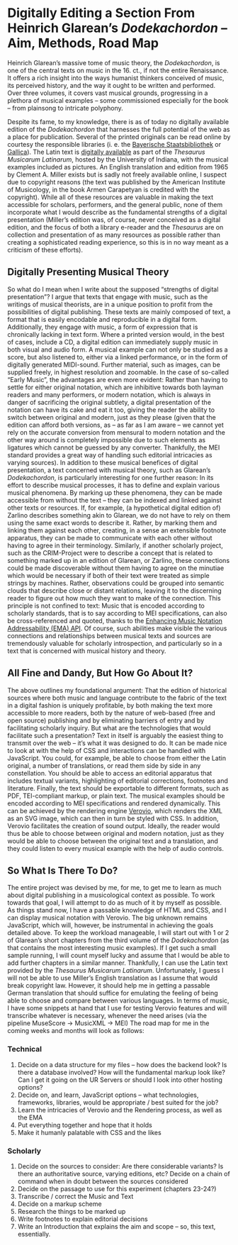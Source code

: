 # Digitally Editing a Section From Heinrich Glarean’s *Dodekachordon* – Aim, Methods, Road Map

Heinrich Glarean’s massive tome of music theory, the *Dodekachordon*, is one of the central texts on music in the 16. ct., if not the entire Renaissance. 
It offers a rich insight into the ways humanist thinkers conceived of music, its perceived history, and the way it ought to be written and performed.
Over three volumes, it covers vast musical grounds, progressing in a plethora of musical examples – some commissioned especially for the book – from plainsong to intricate polyphony.

Despite its fame, to my knowledge, there is as of today no digitally available edition of the *Dodekachordon* that harnesses the full potential of the web as a place for publication. 
Several of the printed originals can be read online by courtesy the responsible libraries (i. e. the [Bayerische Staatsbibliothek](https://opacplus.bsb-muenchen.de/title/BV001491961) or [Gallica](https://gallica.bnf.fr/ark:/12148/bpt6k1280486r)). 
The Latin text is [digitally available](https://chmtl.indiana.edu/tml/16th/GLADOD1_TEXT.html) as part of the *Thesaurus Musicarum Latinarum*, hosted by the University of Indiana, with the musical examples included as pictures. 
An English translation and edition from 1965 by Clement A. Miller exists but is sadly not  freely available online, I suspect due to copyright reasons (the text was published by the American Institute of Musicology, in the book Armen Carapetyan is credited with the copyright). 
While all of these resources are valuable in making the text accessible for scholars, performers, and the general public, none of them incorporate what I would describe as the fundamental strengths of a digital presentation (Miller’s edition was, of course, never conceived as a digital edition, and the focus of both a library e-reader and the *Thesaurus* are on collection and presentation of as many resources as possible rather than creating a sophisticated reading experience, so this is in no way meant as a criticism of these efforts).
## Digitally Presenting Musical Theory
So what do I mean when I write about the supposed “strengths of digital presentation”? 
I argue that texts that engage with music, such as the writings of musical theorists, are in a unique position to profit from the possibilities of digital publishing. 
These texts are mainly composed of text, a format that is easily encodable and reproducible in a digital form.
Additionally, they engage with music, a form of expression that is chronically lacking in text form. 
Where a printed version would, in the best of cases, include a CD, a digital edition can immediately supply music in both visual and audio form. 
A musical example can not only be studied as a score, but also listened to, either via a linked performance, or in the form of digitally generated MIDI-sound. 
Further material, such as images, can be supplied freely, in highest resolution and zoomable.
In the case of so-called “Early Music”, the advantages are even more evident: Rather than having to settle for either original notation, which are inhibitive towards both layman readers and many performers, or modern notation, which is always in danger of sacrificing the original subtlety, a digital presentation of the notation can have its cake and eat it too, giving the reader the ability to switch between original and modern, just as they please (given that the edition can afford both versions, as – as far as I am aware – we cannot yet rely on the accurate conversion from mensural to modern notation and the other way around is completely impossible due to such elements as ligatures which cannot be guessed by any converter. 
Thankfully, the MEI standard provides a great way of handling such editorial intricacies as varying sources). 
In addition to these musical benefices of digital presentation, a text concerned with musical theory, such as Glarean’s *Dodekachordon*, is particularly interesting for one further reason: In its effort to describe musical processes, it has to define and explain various musical phenomena. By marking up these phenomena, they can be made accessible from without the text – they can be indexed and linked against other texts or resources. If, for example, (a hypothetical digital edition of) Zarlino describes something akin to Glarean, we do not have to rely on them using the same exact words to describe it. Rather, by marking them and linking them against each other, creating, in a sense an extensible footnote apparatus, they can be made to communicate with each other without having to agree in their terminology. Similarly, if another scholarly project, such as the CRIM-Project were to describe a concept that is related to something marked up in an edition of Glarean, or Zarlino, these connections could be made discoverable without them having to agree on the minutiae which would be necessary if both of their text were treated as simple strings by machines. Rather, observations could be grouped into semantic clouds that describe close or distant relations, leaving it to the discerning reader to figure out how much they want to make of the connection. This principle is not confined to text: Music that is encoded according to scholarly standards, that is to say according to MEI specifications, can also be cross-referenced and quoted, thanks to the [Enhancing Music Notation Addressability (EMA) API](https://archive.mith.umd.edu/mith-2020/research/enhancing-music-notation-addressability/index.html). Of course, such abilities make visible the various connections and relationships between musical texts and sources are tremendously valuable for scholarly introspection, and particularly so in a text that is concerned with musical history and theory.
## All Fine and Dandy, But How Go About It?
The above outlines my foundational argument: That the edition of historical sources where both music and language contribute to the fabric of the text in a digital fashion is uniquely profitable, by both making the text more accessible to more readers, both by the nature of web-based (free and open source) publishing and by eliminating barriers of entry and by facilitating scholarly inquiry. 
But what are the technologies that would facilitate such a presentation? Text in itself is arguably the easiest thing to transmit over the web – it’s what it was designed to do. 
It can be made nice to look at with the help of CSS and interactions can be handled with JavaScript. 
You could, for example, be able to choose from either the Latin original, a number of translations, or read them side by side in any constellation. 
You should be able to access an editorial apparatus that includes textual variants, highlighting of editorial corrections, footnotes and literature. 
Finally, the text should be exportable to different formats, such as PDF, TEI-compliant markup, or plain text. 
The musical examples should be encoded according to MEI specifications and rendered dynamically. 
This can be achieved by the rendering engine [Verovio](https://www.verovio.org), which renders the XML as an SVG image, which can then in turn be styled with CSS. 
In addition, Verovio facilitates the creation of sound output.
Ideally, the reader would thus be able to choose between original and modern notation, just as they would be able to choose between the original text and a translation, and they could listen to every musical example with the help of audio controls.

## So What Is There To Do?

The entire project was devised by me, for me, to get me to learn as much about digital publishing in a musicological context as possible. 
To work towards that goal, I will attempt to do as much of it by myself as possible. 
As things stand now, I have a passable knowledge of HTML and CSS, and I can display musical notation with Verovio. 
The big unknown remains JavaScript, which will, however, be instrumental in achieving the goals detailed above. 
To keep the workload manageable, I will start out with 1 or 2 of Glarean’s short chapters from the third volume of the *Dodekachordon* (as that contains the most interesting music examples). 
If I get such a small sample running, I will count myself lucky and assume that I would be able to add further chapters in a similar manner. 
Thankfully, I can use the Latin text provided by the *Thesaurus Musicarum Latinarum*. 
Unfortunately, I guess I will not be able to use Miller’s English translation as I assume that would break copyright law. 
However, it should help me in getting a passable German translation that should suffice for emulating the feeling of being able to choose and compare between various languages. 
In terms of music, I have some snippets at hand that I use for testing Verovio features and will transcribe whatever is necessary, whenever the need arises (via the pipeline MuseScore -> MusicXML -> MEI) The road map for me in the coming weeks and months will look as follows:
### Technical
1. Decide on a data structure for my files – how does the backend look? Is there a database involved? How will the fundamental markup look like? Can I get it going on the UR Servers or should I look into other hosting options?
2. Decide on, and learn, JavaScript options – what technologies, frameworks, libraries, would be appropriate / best suited for the job?
3. Learn the intricacies of Verovio and the Rendering process, as well as the EMA
4. Put everything together and hope that it holds
5. Make it humanly palatable with CSS and the likes
### Scholarly
1. Decide on the sources to consider: Are there considerable variants? Is there an authoritative source, varying editions, etc? Decide on a chain of command when in doubt between the sources considered
2. Decide on the passage to use for this experiment (chapters 23-24?)
3. Transcribe / correct the Music and Text
4. Decide on a markup scheme
5. Research the things to be marked up
6. Write footnotes to explain editorial decisions
7. Write an Introduction that explains the aim and scope – so, this text, essentially.
